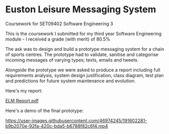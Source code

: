 # Euston Leisure Messaging System
Coursework for SET09402 Software Engineering 3

This is the coursework I submitted for my third year Software Engineering module - I received a grade (with merit) of 80.5%

The ask was to design and build a prototype messaging system for a chain of sports centres. The prototype had to validate, sanitise and categorise incoming messages of varying types; texts, emails and tweets.

Alongside the prototype we were asked to produce a report including full requirements analysis, system design justification, class diagram, test plan and predictions for future system maintenance and evolution.

Here's my report:

[ELM Report.pdf](https://github.com/m0nicarichards0n/SE3_ELM_40338729/files/9620160/ELM.Report.pdf)

Here's a demo of the final prototype:

https://user-images.githubusercontent.com/46974245/191602281-b9b2070e-92fa-420c-bda5-b6788f82c6f4.mp4

